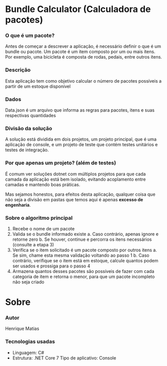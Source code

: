 # Bundle Calculator (Calculadora de pacotes)

### O que é um pacote?
Antes de começar a descrever a aplicação, é necessário definir o que é um bundle ou pacote.
Um pacote é um item composto por um ou mais itens. Por exemplo, uma bicicleta é composta de
rodas, pedais, entre outros itens.

### Descrição
Esta aplicação tem como objetivo calcular o número de pacotes possíveis a partir de um estoque 
disponível

### Dados
Data.json é um arquivo que informa as regras para pacotes, itens e suas respectivas quantidades

### Divisão da solução
A solução está dividida em dois projetos, um projeto principal, que é uma aplicação de console,
e um projeto de teste que contém testes unitários e testes de integração.

### Por que apenas um projeto? (além de testes)
É comum ver soluções dotnet com múltiplos projetos para que cada camada da aplicação
está bem isolado, evitando acoplamento entre camadas e mantendo boas práticas.

Mas sejamos honestos, para efeitos desta aplicação, qualquer coisa que não seja a divisão em
pastas que temos aqui é apenas **excesso de engenharia**.

### Sobre o algoritmo principal
1. Recebe o nome de um pacote
2. Valida se o bundle informado existe
     a. Caso contrário, apenas ignore e retorne zero
     b. Se houver, continue e percorra os itens necessários (consulte a etapa 3)
3. Verifica se o item solicitado é um pacote composto por outros itens
     a. Se sim, chame esta mesma validação voltando ao passo 1
     b. Caso contrário, verifique se o item está em estoque, calcule quantos podem ser usados e prossiga para o passo 4
4. Armazena quantos desses pacotes são possíveis de fazer com cada categoria de item e retorna o menor, para que um pacote incompleto não seja criado

# Sobre

### Autor
Henrique Matias

### Tecnologias usadas
- Linguagem: C#
- Estrutura: .NET Core 7
Tipo de aplicativo: Console
